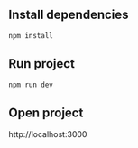 ## Install dependencies

```bash
npm install
```

## Run project

```bash
npm run dev
```

## Open project

http://localhost:3000
